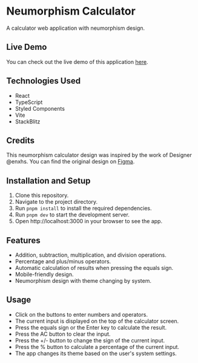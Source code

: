 # Neumorphism Calculator

A calculator web application with neumorphism design.

## Live Demo

You can check out the live demo of this application [here](#).

## Technologies Used

- React
- TypeScript
- Styled Components
- Vite
- StackBlitz

## Credits

This neumorphism calculator design was inspired by the work of Designer @enxhs. You can find the original design on [Figma](#).

## Installation and Setup

1. Clone this repository.
2. Navigate to the project directory.
3. Run `pnpm install` to install the required dependencies.
4. Run `pnpm dev` to start the development server.
5. Open http://localhost:3000 in your browser to see the app.

## Features

- Addition, subtraction, multiplication, and division operations.
- Percentage and plus/minus operators.
- Automatic calculation of results when pressing the equals sign.
- Mobile-friendly design.
- Neumorphism design with theme changing by system.

## Usage

- Click on the buttons to enter numbers and operators.
- The current input is displayed on the top of the calculator screen.
- Press the equals sign or the Enter key to calculate the result.
- Press the AC button to clear the input.
- Press the +/- button to change the sign of the current input.
- Press the % button to calculate a percentage of the current input.
- The app changes its theme based on the user's system settings.
